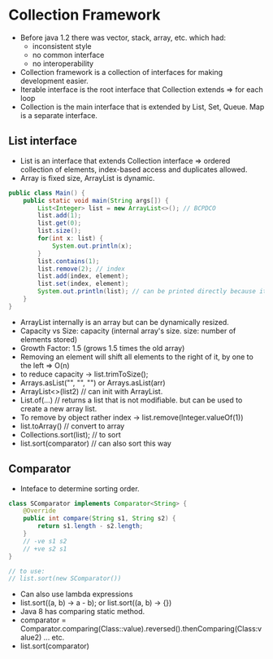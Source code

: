 # Collection Framework

- Before java 1.2 there was vector, stack, array, etc. which had:
  - inconsistent style
  - no common interface
  - no interoperability
- Collection framework is a collection of interfaces for making development easier.
- Iterable interface is the root interface that Collection extends => for each loop
- Collection is the main interface that is extended by List, Set, Queue. Map is a separate interface.

## List interface

- List is an interface that extends Collection interface => ordered collection of elements, index-based access and duplicates allowed.
- Array is fixed size, ArrayList is dynamic.

```java
public class Main() {
    public static void main(String args[]) {
        List<Integer> list = new ArrayList<>(); // BCPDCO
        list.add(1);
        list.get(0);
        list.size();
        for(int x: list) {
            System.out.println(x);
        }
        list.contains(1);
        list.remove(2); // index
        list.add(index, element);
        list.set(index, element);
        System.out.println(list); // can be printed directly because it implements toString() Method from parent interfaces.
    }
}
```

- ArrayList internally is an array but can be dynamically resized.
- Capacity vs Size: capacity (internal array's size. size: number of elements stored)
- Growth Factor: 1.5 (grows 1.5 times the old array)
- Removing an element will shift all elements to the right of it, by one to the left => O(n)
- to reduce capacity -> list.trimToSize();
- Arrays.asList("", "", "") or Arrays.asList(arr)
- ArrayList<>(list2) // can init with ArrayList.
- List.of(...) // returns a list that is not modifiable. but can be used to create a new array list.
- To remove by object rather index -> list.remove(Integer.valueOf(1))
- list.toArray() // convert to array
- Collections.sort(list); // to sort
- list.sort(comparator) // can also sort this way

## Comparator

- Inteface to determine sorting order.

```java
class SComparator implements Comparator<String> {
    @Override
    public int compare(String s1, String s2) {
        return s1.length - s2.length;
    }
    // -ve s1 s2
    // +ve s2 s1
}

// to use:
// list.sort(new SComparator())
```

- Can also use lambda expressions
- list.sort((a, b) -> a - b); or list.sort((a, b) -> {})
- Java 8 has comparing static method.
- comparator = Comparator.comparing(Class::value).reversed().thenComparing(Class:value2) ... etc.
- list.sort(comparator)
